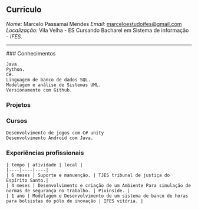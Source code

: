 ## Curriculo
*Nome:*   Marcelo Passamai Mendes
*Email:*  marceloestudoifes@gmail.com
*Localização:* Vila Velha - ES
Cursando Bacharel em Sistema de informação - *IFES*.
<hr>
### Conhecimentos

	Java.
	Python.
	C#.
	Linguagem de banco de dados SQL.
	Modelagem e análise de Sistemas UML.
	Versionamento com Github.
	
### Projetos 


### Cursos

	Desenvolvimento de jogos com C# unity
	Desenvolvimento Android com Java.

### Experiências  profissionais 

	| tempo | atividade | local |
	|----|----|----|
	| 6 meses | Suporte e manuenção. | TJES tribunal de justiça do Espírito Santo.|
	| 4 meses | Desenvolvimento e criação de um Ambiente Para simulação de normas de segurança no trabalho. | Pixinside. | 	
	| 1 ano | Modelagem e Desenvolvimento de um sistema de banco de horas para bolsistas do pólo de inovação | IFES vitória. | 